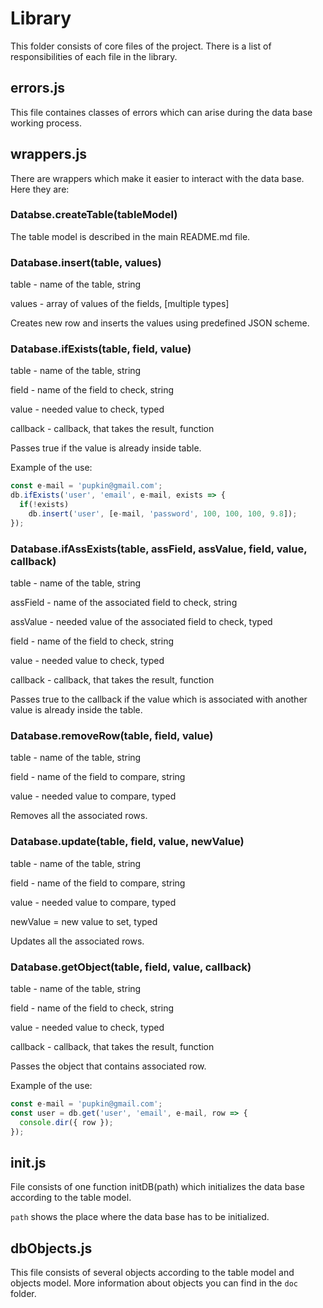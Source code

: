 # Library

This folder consists of core files of the project. There is a list of responsibilities of each file in the library.

## errors.js

This file containes classes of errors which can arise during the data base working process. 

 
## wrappers.js

There are wrappers which make it easier to interact with the data base. Here they are:


### Databse.createTable(tableModel)

The table model is described in the main README.md file.


### Database.insert(table, values)

table - name of the table, string

values - array of values of the fields, [multiple types]

Creates new row and inserts the values using
predefined JSON scheme.


### Database.ifExists(table, field, value)
 
table - name of the table, string

field - name of the field to check, string

value - needed value to check, typed

callback - callback, that takes the result, function

Passes true if the value is already inside table.

Example of the use:

```javascript
const e-mail = 'pupkin@gmail.com';
db.ifExists('user', 'email', e-mail, exists => {
  if(!exists)
    db.insert('user', [e-mail, 'password', 100, 100, 100, 9.8]);
});
```


### Database.ifAssExists(table, assField, assValue, field, value, callback)

table - name of the table, string

assField - name of the associated field to check, string

assValue - needed value of the associated field to check, typed

field - name of the field to check, string

value - needed value to check, typed

callback - callback, that takes the result, function

Passes true to the callback if the value which is associated with another
value is already inside the table.


### Database.removeRow(table, field, value)

table - name of the table, string

field - name of the field to compare, string

value - needed value to compare, typed

Removes all the associated rows.
 

### Database.update(table, field, value, newValue)

table - name of the table, string

field - name of the field to compare, string

value - needed value to compare, typed

newValue = new value to set, typed

Updates all the associated rows.
 

### Database.getObject(table, field, value, callback)


table - name of the table, string

field - name of the field to check, string

value - needed value to check, typed

callback - callback, that takes the result, function

Passes the object that contains associated row.
 
Example of the use:

```javascript
const e-mail = 'pupkin@gmail.com';
const user = db.get('user', 'email', e-mail, row => {
  console.dir({ row });
});
```


## init.js

File consists of one function initDB(path) which initializes the
data base according to the table model. 

`path` shows the place where the data base has to be initialized.


## dbObjects.js

This file consists of several objects according to the
table model and objects model. More information about objects
you can find in the `doc` folder.
